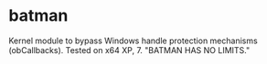 # batman
Kernel module to bypass Windows handle protection mechanisms (obCallbacks). Tested on x64 XP, 7.
"BATMAN HAS NO LIMITS."
